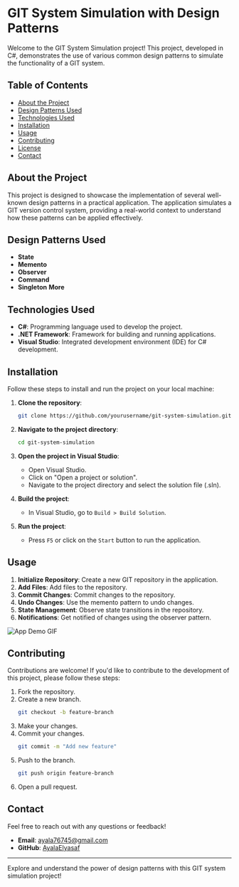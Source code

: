 # GIT System Simulation with Design Patterns

Welcome to the GIT System Simulation project! This project, developed in C#, demonstrates the use of various common design patterns to simulate the functionality of a GIT system.

## Table of Contents

- [About the Project](#about-the-project)
- [Design Patterns Used](#design-patterns-used)
- [Technologies Used](#technologies-used)
- [Installation](#installation)
- [Usage](#usage)
- [Contributing](#contributing)
- [License](#license)
- [Contact](#contact)

## About the Project

This project is designed to showcase the implementation of several well-known design patterns in a practical application. The application simulates a GIT version control system, providing a real-world context to understand how these patterns can be applied effectively.

## Design Patterns Used

- **State**
- **Memento**
- **Observer**
- **Command**
- **Singleton**
 **More**
  
## Technologies Used

- **C#**: Programming language used to develop the project.
- **.NET Framework**: Framework for building and running applications.
- **Visual Studio**: Integrated development environment (IDE) for C# development.

## Installation

Follow these steps to install and run the project on your local machine:

1. **Clone the repository**:
    ```sh
    git clone https://github.com/yourusername/git-system-simulation.git
    ```

2. **Navigate to the project directory**:
    ```sh
    cd git-system-simulation
    ```

3. **Open the project in Visual Studio**:
    - Open Visual Studio.
    - Click on "Open a project or solution".
    - Navigate to the project directory and select the solution file (.sln).

4. **Build the project**:
    - In Visual Studio, go to `Build > Build Solution`.

5. **Run the project**:
    - Press `F5` or click on the `Start` button to run the application.

## Usage

1. **Initialize Repository**: Create a new GIT repository in the application.
2. **Add Files**: Add files to the repository.
3. **Commit Changes**: Commit changes to the repository.
4. **Undo Changes**: Use the memento pattern to undo changes.
5. **State Management**: Observe state transitions in the repository.
6. **Notifications**: Get notified of changes using the observer pattern.

![App Demo GIF](link-to-demo.gif)

## Contributing

Contributions are welcome! If you'd like to contribute to the development of this project, please follow these steps:

1. Fork the repository.
2. Create a new branch.
    ```sh
    git checkout -b feature-branch
    ```
3. Make your changes.
4. Commit your changes.
    ```sh
    git commit -m "Add new feature"
    ```
5. Push to the branch.
    ```sh
    git push origin feature-branch
    ```
6. Open a pull request.

## Contact

Feel free to reach out with any questions or feedback!

- **Email**: ayala76745@gmail.com
- **GitHub**: [AyalaElyasaf](https://github.com/AyalaElyasaf)


---

Explore and understand the power of design patterns with this GIT system simulation project!
